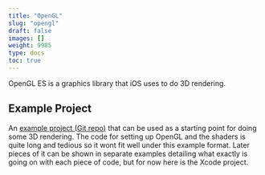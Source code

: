 ```yaml
---
title: "OpenGL"
slug: "opengl"
draft: false
images: []
weight: 9985
type: docs
toc: true
---
```


OpenGL ES is a graphics library that iOS uses to do 3D rendering.

## Example Project
An [example project (Git repo)](https://bitbucket.org/Fonix/ios-opengl-example/overview) that can be used as a starting point for doing some 3D rendering. The code for setting up OpenGL and the shaders is quite long and tedious so it wont fit well under this example format. Later pieces of it can be shown in separate examples detailing what exactly is going on with each piece of code, but for now here is the Xcode project.


